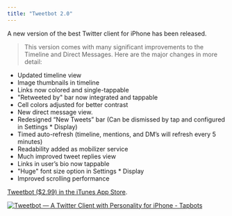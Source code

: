 ```yaml
---
title: "Tweetbot 2.0"
---
```

<p>A new version of the best Twitter client for iPhone has been released.</p>
<blockquote><p>
  This version comes with many significant improvements to the Timeline and Direct Messages. Here are the major changes in more detail:
</p></blockquote>
<ul>
<li>Updated timeline view</li>
<li>Image thumbnails in timeline</li>
<li>Links now colored and single-tappable</li>
<li>"Retweeted by" bar now integrated and tappable</li>
<li>Cell colors adjusted for better contrast</li>
<li>New direct message view.</li>
<li>Redesigned “New Tweets” bar (Can be dismissed by tap and configured in Settings * Display)</li>
<li>Timed auto-refresh (timeline, mentions, and DM’s will refresh every 5 minutes)</li>
<li>Readability added as mobilizer service</li>
<li>Much improved tweet replies view</li>
<li>Links in user’s bio now tappable</li>
<li>"Huge" font size option in Settings * Display</li>
<li>Improved scrolling performance</li>
</ul>
<p><a href="http://click.linksynergy.com/fs-bin/stat?id=6PFrOqNV4B8&offerid=146261&type=3&subid=0&tmpid=1826&RD_PARM1=http%253A%252F%252Fitunes.apple.com%252Fca%252Fapp%252Ftweetbot-twitter-client-personality%252Fid428851691%253Fmt%253D8%2526uo%253D4%2526partnerId%253D30" target="itunes_store">Tweetbot ($2.99) in the iTunes App Store</a>.</p>
<p><a href="http://click.linksynergy.com/fs-bin/stat?id=6PFrOqNV4B8&offerid=146261&type=3&subid=0&tmpid=1826&RD_PARM1=http%253A%252F%252Fitunes.apple.com%252Fca%252Fapp%252Ftweetbot-twitter-client-personality%252Fid428851691%253Fmt%253D8%2526uo%253D4%2526partnerId%253D30" target="itunes_store"><img src="http://r.mzstatic.com/images/web/linkmaker/badge_appstore-lrg.gif" alt="Tweetbot — A Twitter Client with Personality for iPhone - Tapbots" style="border: 0;"/></a></p>
